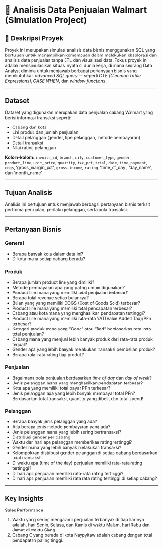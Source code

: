# 🏪 Analisis Data Penjualan Walmart (Simulation Project)

## 📖 Deskripsi Proyek
Proyek ini merupakan simulasi analisis data bisnis menggunakan SQL yang bertujuan untuk menampilkan kemampuan dalam melakukan eksplorasi dan analisis data penjualan tanpa ETL dan visualisasi data.
Fokus proyek ini adalah mensimulasikan situasi nyata di dunia kerja, di mana seorang Data Analyst diminta untuk menjawab berbagai pertanyaan bisnis yang membutuhkan *advanced SQL query* — seperti *CTE (Common Table Expressions)*, *CASE WHEN*, dan *window functions*.

---

## Dataset
Dataset yang digunakan merupakan data penjualan cabang Walmart yang berisi informasi transaksi seperti:
- Cabang dan kota  
- Lini produk dan jumlah penjualan  
- Detail pelanggan (gender, tipe pelanggan, metode pembayaran)  
- Detail transaksi  
- Nilai rating pelanggan  

**Kolom-kolom:**
`invoice_id`, `branch`, `city`, `customer_type`, `gender`, `product_line`, `unit_price`, `quantity`, `tax_pct`, `total`, `date`, `time`, `payment`, `cogs`, 'gross_margin_pct', `gross_income`, `rating`, 'time_of_day', 'day_name', dan 'month_name'

---

## Tujuan Analisis
Analisis ini bertujuan untuk menjawab berbagai pertanyaan bisnis terkait performa penjualan, perilaku pelanggan, serta pola transaksi.  

---

## Pertanyaan Bisnis
### General
- Berapa banyak kota dalam data ini?  
- Di kota mana setiap cabang berada?  

### Produk
- Berapa jumlah product line yang dimiliki?  
- Metode pembayaran apa yang paling umum digunakan?  
- Product line mana yang memiliki total penjualan terbesar?
- Berapa total revenue setiap bulannya?
- Bulan yang yang memiliki COGS (Cost of Goods Sold) terbesar?
- Product line mana yang memiliki total pendapatan terbesar?
- Cabang atau kota mana yang menghasilkan pendapatan tertinggi?
- Product line mana yang memiliki rata-rata VAT(Value Added Tax)/PPn terbesar?
- Kategori produk mana yang “Good” atau “Bad” berdasarkan rata-rata total penjualan?
- Cabang mana yang menjual lebih banyak produk dari rata-rata produk terjual?
- Gender apa yang lebih banyak melakukan transaksi pembelian produk?
- Berapa rata-rata rating tiap produk?

### Penjualan
- Bagaimana pola penjualan berdasarkan *time of day* dan *day of week*?
- Jenis pelanggan mana yang menghasilkan pendapatan terbesar?  
- Kota apa yang memiliki total bayar PPn terbesar?
- Jenis pelanggan apa yang lebih banyak membayar total PPn? Berdasarkan total transaksi, quantity yang dibeli, dan total spend!

### Pelanggan
- Berapa banyak jenis pelanggan yang ada?
- Ada berapa jenis metode pembayaran yang ada?  
- Jenis pelanggan mana yang lebih sering bertransaksi?  
- Distribusi gender per cabang  
- Waktu dan hari apa pelanggan memberikan rating tertinggi?  
- Gender mana yang lebih banyak melakukan transaksi?
- Kelompokkan distribusi gender pelanggan di setiap cabang berdasarkan total transaksi!
- Di waktu apa (time of the day) penjualan memiliki rata-rata rating tertinggi?
- Di hari apa penjualan memiliki rata-rata rating tertinggi?
- Di hari apa penjualan memiliki rata rata rating tertinggi di setiap cabang?

---

## Key Insights
Sales Performance
1. Waktu yang sering mengalami penjualan terbanyak di tiap harinya adalah, hari Senin, Selasa, dan Kamis di waktu Malam, hari Rabu dan Jumat di waktu Siang.
2. Cabang C yang berada di kota Naypyitaw adalah cabang dengan total pendapatan paling tinggi. 
